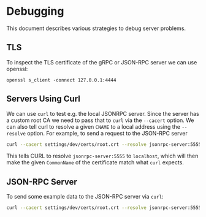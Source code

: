 # Debugging

This document describes various strategies to debug server problems.

## TLS

To inspect the TLS certificate of the gRPC or JSON-RPC server we can use openssl:

```
openssl s_client -connect 127.0.0.1:4444
```

## Servers Using Curl

We can use `curl` to test e.g. the local JSONRPC server. Since the server has a custom root CA we need to pass that to `curl` via the `--cacert` option. We can also tell curl to resolve a given `CNAME` to a local address using the `--resolve` option. For example, to send a request to the JSON-RPC server

```bash
curl --cacert settings/dev/certs/root.crt --resolve jsonrpc-server:5555:127.0.0.1 https://jsonrpc-server:5555
```

This tells CURL to resolve `jsonrpc-server:5555` to `localhost`, which will then make the given `CommonName` of the certificate match what `curl` expects. 

## JSON-RPC Server

To send some example data to the JSON-RPC server via `curl`:

```bash
curl --cacert settings/dev/certs/root.crt --resolve jsonrpc-server:5555:127.0.0.1 https://jsonrpc-server:5555/jsonrpc --header "Content-Type: application/json; charset=utf-8" --data '{"method": "hello", "id": "1", "params": {}, "jsonrpc": "2.0"}' 2>/dev/null | jq .
```
